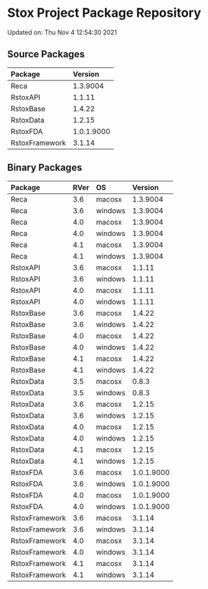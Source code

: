 # Stox Project Package Repository


Updated on: Thu Nov  4 12:54:30 2021
## Source Packages

|Package        |Version    |
|:--------------|:----------|
|Reca           |1.3.9004   |
|RstoxAPI       |1.1.11     |
|RstoxBase      |1.4.22     |
|RstoxData      |1.2.15     |
|RstoxFDA       |1.0.1.9000 |
|RstoxFramework |3.1.14     |

## Binary Packages

|Package        |RVer |OS      |Version    |
|:--------------|:----|:-------|:----------|
|Reca           |3.6  |macosx  |1.3.9004   |
|Reca           |3.6  |windows |1.3.9004   |
|Reca           |4.0  |macosx  |1.3.9004   |
|Reca           |4.0  |windows |1.3.9004   |
|Reca           |4.1  |macosx  |1.3.9004   |
|Reca           |4.1  |windows |1.3.9004   |
|RstoxAPI       |3.6  |macosx  |1.1.11     |
|RstoxAPI       |3.6  |windows |1.1.11     |
|RstoxAPI       |4.0  |macosx  |1.1.11     |
|RstoxAPI       |4.0  |windows |1.1.11     |
|RstoxBase      |3.6  |macosx  |1.4.22     |
|RstoxBase      |3.6  |windows |1.4.22     |
|RstoxBase      |4.0  |macosx  |1.4.22     |
|RstoxBase      |4.0  |windows |1.4.22     |
|RstoxBase      |4.1  |macosx  |1.4.22     |
|RstoxBase      |4.1  |windows |1.4.22     |
|RstoxData      |3.5  |macosx  |0.8.3      |
|RstoxData      |3.5  |windows |0.8.3      |
|RstoxData      |3.6  |macosx  |1.2.15     |
|RstoxData      |3.6  |windows |1.2.15     |
|RstoxData      |4.0  |macosx  |1.2.15     |
|RstoxData      |4.0  |windows |1.2.15     |
|RstoxData      |4.1  |macosx  |1.2.15     |
|RstoxData      |4.1  |windows |1.2.15     |
|RstoxFDA       |3.6  |macosx  |1.0.1.9000 |
|RstoxFDA       |3.6  |windows |1.0.1.9000 |
|RstoxFDA       |4.0  |macosx  |1.0.1.9000 |
|RstoxFDA       |4.0  |windows |1.0.1.9000 |
|RstoxFramework |3.6  |macosx  |3.1.14     |
|RstoxFramework |3.6  |windows |3.1.14     |
|RstoxFramework |4.0  |macosx  |3.1.14     |
|RstoxFramework |4.0  |windows |3.1.14     |
|RstoxFramework |4.1  |macosx  |3.1.14     |
|RstoxFramework |4.1  |windows |3.1.14     |
